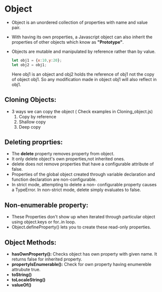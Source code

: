 # Object    
- Object is an unordered collection of properties with name and value pair.

- With having its own properties, a Javascript object can also inherit the properties of other objects which know as  **"Prototype"**.

- Objects are mutable and manipulated by reference rather than by value.
    ```Javascript 
    let obj1 = {x:10,y:20};
    let obj2 = obj1;
    ```
    Here obj1 is an object and obj2 holds the reference of obj1 not the copy of object obj1. So any modification made in object obj1 will also reflect in obj1.

 ## Cloning Objects:
- 3 ways we can copy the object ( Check examples in Cloning_object.js)
    1. Copy by reference
    2. Shallow copy
    3. Deep copy

 ## Deleting proprties:
 
- The **delete** property removes property from object.  
- It only delete object's own properties,not inherited ones. 
- delete does not remove properties that have a configurable attribute of false. 
- Properties of the global object created through variable declaration and function declaration are non-configurable.
- In strict mode, attempting to delete a non- configurable property causes a TypeError. In non-strict mode, delete simply evaluates to false.

## Non-enumerable property:
- These Properties don't show up when iterated through particular object using object.keys or for..in loop.
- Object.defineProperty() lets you to create these read-only properties.

## Object Methods:
- **hasOwnProperty():** Checks object has own property with given name. It returns false for inherited property.
- **propertyIsEnumerable():** Check for own property having enumereble attrubute true. 
- **toString()**
- **toLocaleString()**
- **valueOf()**